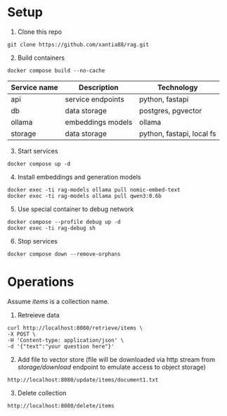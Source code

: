 
# Setup

1. Clone this repo

```
git clone https://github.com/xantia88/rag.git
```

2. Build containers

```
docker compose build --no-cache
```

|Service name|Description|Technology|
|-|-|-|
|api|service endpoints|python, fastapi|
|db|data storage|postgres, pgvector|
|ollama|embeddings models|ollama|
|storage|data storage|python, fastapi, local fs|

3. Start services

```
docker compose up -d
```

4. Install embeddings and generation models 

```
docker exec -ti rag-models ollama pull nomic-embed-text
docker exec -ti rag-models ollama pull qwen3:0.6b
```

5. Use special container to debug network

```
docker compose --profile debug up -d
docker exec -ti rag-debug sh
```

6. Stop services

```
docker compose down --remove-orphans
```

# Operations

Assume *items* is a collection name.

1. Retreieve data

```
curl http://localhost:8080/retrieve/items \
-X POST \
-H 'Content-type: application/json' \
-d '{"text":"your question here"}'
```

2. Add file to vector store (file will be downloaded via http stream from *storage/download* endpoint to emulate access to object storage)

```
http://localhost:8080/update/items/document1.txt
```

3. Delete collection

```
http://localhost:8080/delete/items
```
